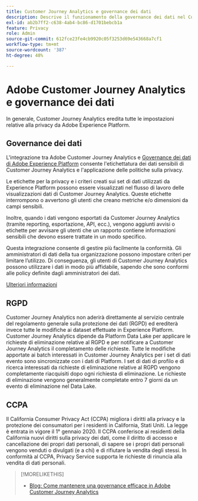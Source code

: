 ```yaml
---
title: Customer Journey Analytics e governance dei dati
description: Descrive il funzionamento della governance dei dati nel Customer Journey Analytics.
exl-id: ab2b7ff2-c638-4ab4-bc86-d1701bebcb1a
feature: Privacy
role: Admin
source-git-commit: 612fce23fe4cb9920c05f3253d69e543668a7cf1
workflow-type: tm+mt
source-wordcount: '387'
ht-degree: 48%

---
```


# Adobe Customer Journey Analytics e governance dei dati

In generale, Customer Journey Analytics eredita tutte le impostazioni relative alla privacy da Adobe Experience Platform.

## Governance dei dati

L&#39;integrazione tra Adobe Customer Journey Analytics e [Governance dei dati di Adobe Experience Platform](https://experienceleague.adobe.com/docs/experience-platform/data-governance/home.html?lang=it) consente l&#39;etichettatura dei dati sensibili di Customer Journey Analytics e l&#39;applicazione delle politiche sulla privacy.

Le etichette per la privacy e i criteri creati sui set di dati utilizzati da Experience Platform possono essere visualizzati nel flusso di lavoro delle visualizzazioni dati di Customer Journey Analytics. Queste etichette interrompono o avvertono gli utenti che creano metriche e/o dimensioni da campi sensibili.

Inoltre, quando i dati vengono esportati da Customer Journey Analytics (tramite reporting, esportazione, API, ecc.), vengono aggiunti avvisi o etichette per avvisare gli utenti che un rapporto contiene informazioni sensibili che devono essere trattate in un modo specifico.

Questa integrazione consente di gestire più facilmente la conformità. Gli amministratori di dati della tua organizzazione possono impostare criteri per limitare l’utilizzo. Di conseguenza, gli utenti di Customer Journey Analytics possono utilizzare i dati in modo più affidabile, sapendo che sono conformi alle policy definite dagli amministratori dei dati.

[Ulteriori informazioni](/help/data-views/data-governance.md)

## RGPD

Customer Journey Analytics non aderirà direttamente al servizio centrale del regolamento generale sulla protezione dei dati (RGPD) ed erediterà invece tutte le modifiche ai dataset effettuate in Experience Platform. Customer Journey Analytics dipende da Platform Data Lake per applicare le richieste di eliminazione relative al RGPD e per notificare a Customer Journey Analytics il completamento delle richieste. Tutte le modifiche apportate ai batch interessati in Customer Journey Analytics per i set di dati evento sono sincronizzate con i dati di Platform. I set di dati di profilo e di ricerca interessati da richieste di eliminazione relative al RGPD vengono completamente riacquisiti dopo ogni richiesta di eliminazione. Le richieste di eliminazione vengono generalmente completate entro 7 giorni da un evento di eliminazione nel Data Lake.

## CCPA

Il California Consumer Privacy Act (CCPA) migliora i diritti alla privacy e la protezione dei consumatori per i residenti in California, Stati Uniti. La legge è entrata in vigore il 1° gennaio 2020.
Il CCPA conferisce ai residenti della California nuovi diritti sulla privacy dei dati, come il diritto di accesso e cancellazione dei propri dati personali, di sapere se i propri dati personali vengono venduti o divulgati (e a chi) e di rifiutare la vendita degli stessi.
In conformità al CCPA, Privacy Service supporta le richieste di rinuncia alla vendita di dati personali.

>[!MORELIKETHIS]
>
>* [Blog: Come mantenere una governance efficace in Adobe Customer Journey Analytics](https://experienceleaguecommunities.adobe.com/t5/adobe-analytics-blogs/bg-p/adobe-analytics-blogs/page/4)
